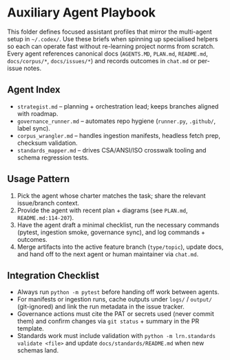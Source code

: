 # Auxiliary Agent Playbook

This folder defines focused assistant profiles that mirror the multi-agent setup in `~/.codex/`.
Use these briefs when spinning up specialised helpers so each can operate fast without re-learning
project norms from scratch. Every agent references canonical docs (`AGENTS.MD`, `PLAN.md`,
`README.md`, `docs/corpus/*`, `docs/issues/*`) and records outcomes in `chat.md` or per-issue notes.

## Agent Index
- `strategist.md` – planning + orchestration lead; keeps branches aligned with roadmap.
- `governance_runner.md` – automates repo hygiene (`runner.py`, `.github/`, label sync).
- `corpus_wrangler.md` – handles ingestion manifests, headless fetch prep, checksum validation.
- `standards_mapper.md` – drives CSA/ANSI/ISO crosswalk tooling and schema regression tests.

## Usage Pattern
1. Pick the agent whose charter matches the task; share the relevant issue/branch context.
2. Provide the agent with recent plan + diagrams (see `PLAN.md`, `README.md:114-207`).
3. Have the agent draft a minimal checklist, run the necessary commands (pytest, ingestion smoke,
   governance sync), and log commands + outcomes.
4. Merge artifacts into the active feature branch (`type/topic`), update docs, and hand off to the
   next agent or human maintainer via `chat.md`.

## Integration Checklist
- Always run `python -m pytest` before handing off work between agents.
- For manifests or ingestion runs, cache outputs under `logs/` / `output/` (git-ignored) and link
  the run metadata in the issue tracker.
- Governance actions must cite the PAT or secrets used (never commit them) and confirm changes via
  `git status` + summary in the PR template.
- Standards work must include validation with `python -m lrn.standards validate <file>` and update
  `docs/standards/README.md` when new schemas land.
